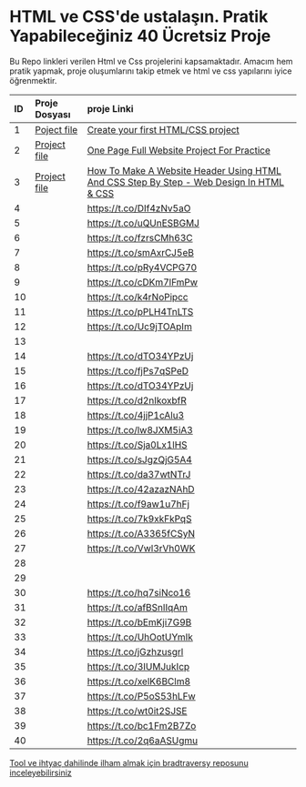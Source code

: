 # HTML ve CSS'de ustalaşın. Pratik Yapabileceğiniz 40 Ücretsiz Proje

Bu Repo linkleri verilen Html ve Css projelerini kapsamaktadır. Amacım hem pratik yapmak, proje oluşumlarını takip etmek ve html ve css yapılarını iyice öğrenmektir.

<!-- markdownlint-disable MD034 -->
|ID|Proje Dosyası|proje Linki|
|:--|:------------|:---------|
|1|[Poject file](https://github.com/birseykoo/40-html-css-projects/tree/main/Create-your-first-HTML-CSS-project)|[Create your first HTML/CSS project](https://t.co/R5GsD09hhi)|
|2|[Project file](https://github.com/birseykoo/40-html-css-projects/tree/main/one-page-full-website-project-for-practice)|[One Page Full Website Project For Practice](https://t.co/fdMSUsnyBC)|
|3|[Project file](https://github.com/birseykoo/40-html-css-projects/tree/main/website-header-with-html-and-css)|[How To Make A Website Header Using HTML And CSS Step By Step - Web Design In HTML & CSS](https://t.co/wzqSZpCBc4)|
|4||https://t.co/DIf4zNv5aO|
|5||https://t.co/uQUnESBGMJ|
|6||https://t.co/fzrsCMh63C|
|7||https://t.co/smAxrCJ5eB|
|8||https://t.co/pRy4VCPG70|
|9||https://t.co/cDKm7lFmPw|
|10||https://t.co/k4rNoPipcc|
|11||https://t.co/pPLH4TnLTS|
|12||https://t.co/Uc9jTOApIm|
|13|||
|14||https://t.co/dTO34YPzUj|
|15||https://t.co/fjPs7qSPeD|
|16||https://t.co/dTO34YPzUj|
|17||https://t.co/d2nIkoxbfR|
|18||https://t.co/4jjP1cAlu3|
|19||https://t.co/lw8JXM5iA3|
|20||https://t.co/Sja0Lx1lHS|
|21||https://t.co/sJgzQjG5A4|
|22||https://t.co/da37wtNTrJ|
|23||https://t.co/42azazNAhD|
|24||https://t.co/f9aw1u7hFj|
|25||https://t.co/7k9xkFkPqS|
|26||https://t.co/A3365fCSyN|
|27||https://t.co/Vwl3rVh0WK|
|28|||
|29|||
|30||https://t.co/hq7siNco16|
|31||https://t.co/afBSnlIqAm|
|32||https://t.co/bEmKji7G9B|
|33||https://t.co/UhOotUYmIk|
|34||https://t.co/jGzhzusgrl|
|35||https://t.co/3IUMJukIcp|
|36||https://t.co/xelK6BClm8|
|37||https://t.co/P5oS53hLFw|
|38||https://t.co/wt0it2SJSE|
|39||https://t.co/bc1Fm2B7Zo|
|40||https://t.co/2q6aASUgmu|
<!-- markdownlint-enable MD034 -->

[Tool ve ihtyaç dahilinde ilham almak için bradtraversy reposunu inceleyebilirsiniz](https://github.com/bradtraversy/design-resources-for-developers)
